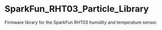 # SparkFun_RHT03_Particle_Library
Firmware library for the SparkFun RHT03 humidity and temperature sensor.
